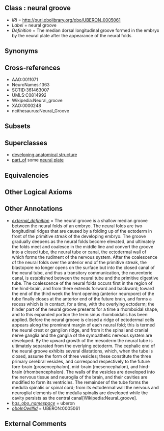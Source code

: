 
## Class : neural groove

 * *IRI* = http://purl.obolibrary.org/obo/UBERON_0005061
 * *Label* = neural groove
 * *Definition* = The median dorsal longitudinal groove formed in the embryo by the neural plate after the appearance of the neural folds.

## Synonyms


## Cross-references

 * AAO:0011071
 * NeuroNames:1363
 * SCTID:361463007
 * UMLS:C0814992
 * Wikipedia:Neural_groove
 * XAO:0000248
 * ncithesaurus:Neural_Groove

## Subsets


## Superclasses

 * [developing anatomical structure](../../UBERON/23/UBERON_0005423.md)
 * [part_of](../../BFO/50/BFO_0000050.md) some [neural plate](../../UBERON/75/UBERON_0003075.md)

## Equivalencies


## Other Logical Axioms


## Other Annotations

 * *[external_definition](../../UBPROP/01/UBPROP_0000001.md)* = The neural groove is a shallow median groove between the neural folds of an embryo. The neural folds are two longitudinal ridges that are caused by a folding up of the ectoderm in front of the primitive streak of the developing embryo. The groove gradually deepens as the neural folds become elevated, and ultimately the folds meet and coalesce in the middle line and convert the groove into a closed tube, the neural tube or canal, the ectodermal wall of which forms the rudiment of the nervous system. After the coalescence of the neural folds over the anterior end of the primitive streak, the blastopore no longer opens on the surface but into the closed canal of the neural tube, and thus a transitory communication, the neurenteric canal, is established between the neural tube and the primitive digestive tube. The coalescence of the neural folds occurs first in the region of the hind-brain, and from there extends forward and backward; toward the end of the third week the front opening (anterior neuropore) of the tube finally closes at the anterior end of the future brain, and forms a recess which is in contact, for a time, with the overlying ectoderm; the hinder part of the neural groove presents for a time a rhomboidal shape, and to this expanded portion the term sinus rhomboidalis has been applied. Before the neural groove is closed a ridge of ectodermal cells appears along the prominent margin of each neural fold; this is termed the neural crest or ganglion ridge, and from it the spinal and cranial nerve ganglia and the ganglia of the sympathetic nervous system are developed. By the upward growth of the mesoderm the neural tube is ultimately separated from the overlying ectoderm. The cephalic end of the neural groove exhibits several dilatations, which, when the tube is closed, assume the form of three vesicles; these constitute the three primary cerebral vesicles, and correspond respectively to the future fore-brain (prosencephalon), mid-brain (mesencephalon), and hind-brain (rhombencephalon). The walls of the vesicles are developed into the nervous tissue and neuroglia of the brain, and their cavities are modified to form its ventricles. The remainder of the tube forms the medulla spinalis or spinal cord; from its ectodermal wall the nervous and neuroglial elements of the medulla spinalis are developed while the cavity persists as the central canal[Wikipedia:Neural_groove].
 * *[has_obo_namespace](../../ce/oboInOwl#hasOBONamespace.md)* = uberon
 * *[oboInOwl#id](../../id/oboInOwl#id.md)* = UBERON:0005061

## External Comments

